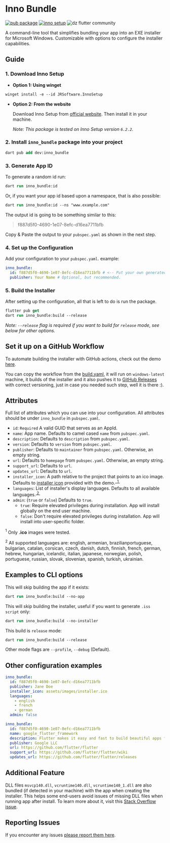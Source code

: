# Inno Bundle

[![pub package](https://img.shields.io/pub/v/inno_bundle.svg)](https://pub.dev/packages/inno_bundle)
[![inno setup](https://img.shields.io/badge/Inno_Setup-v6.2.2-blue)](https://jrsoftware.org/isinfo.php)
![dz flutter community](https://img.shields.io/badge/hahouari-Inno_Setup-blue)

A command-line tool that simplifies bundling your app into an EXE installer for
Microsoft Windows. Customizable with options to configure the installer
capabilities.

## Guide

### 1. Download Inno Setup

- **Option 1: Using winget**

```ps
winget install -e --id JRSoftware.InnoSetup
```

- **Option 2: From the website**

  Download Inno Setup from <a href="https://jrsoftware.org/isdl.php" target="_blank">official
  website</a>. Then install it in your machine.

  _Note: This package is tested on Inno Setup version `6.2.2`._

### 2. Install `inno_bundle` package into your project

```ps
dart pub add dev:inno_bundle
```

### 3. Generate App ID

To generate a random id run:

```ps
dart run inno_bundle:id
```

Or, if you want your app id based upon a namespace, that is also possible:

```ps
dart run inno_bundle:id --ns "www.example.com"
```

The output id is going to be something similar to this:

> f887d5f0-4690-1e07-8efc-d16ea7711bfb

Copy & Paste the output to your `pubspec.yaml` as shown in the next step.

### 4. Set up the Configuration

Add your configuration to your `pubspec.yaml`. example:

```yaml
inno_bundle:
  id: f887d5f0-4690-1e07-8efc-d16ea7711bfb # <-- Put your own generated id here
  publisher: Your Name # Optional, but recommended.
```

### 5. Build the Installer

After setting up the configuration, all that is left to do is run the package.

```ps
flutter pub get
dart run inno_bundle:build --release
```

_Note: `--release` flag is required if you want to build for `release` mode, see
below for other options._

## Set it up on a GitHub Workflow

To automate building the installer with GitHub actions, check out the demo [here](https://github.com/hahouari/flutter_inno_workflows_demo).

You can copy the workflow from the [build.yaml](https://github.com/hahouari/flutter_inno_workflows_demo/blob/dev/.github/workflows/build.yaml),
it will run on `windows-latest` machine, it builds of the installer and it also pushes it to
[GitHub Releases](https://github.com/hahouari/flutter_inno_workflows_demo/releases) with correct versioning,
just in case you needed such step, well it is there :).

## Attributes

Full list of attributes which you can use into your configuration.
All attributes should be under `inno_bundle` in `pubspec.yaml`.

- `id`: `Required` A valid GUID that serves as an AppId.
- `name`: App name. Defaults to camel cased `name` from `pubspec.yaml`.
- `description`: Defaults to `description` from `pubspec.yaml`.
- `version`: Defaults to `version` from `pubspec.yaml`.
- `publisher`: Defaults to `maintainer` from `pubspec.yaml`. Otherwise, an empty
  string.
- `url`: Defaults to `homepage` from `pubspec.yaml`. Otherwise, an empty string.
- `support_url`: Defaults to `url`.
- `updates_url`: Defaults to `url`.
- `installer_icon`: A path relative to the project that points to an ico image.
  Defaults
  to <a href="https://github.com/hahouari/inno_bundle/blob/dev/example/demo_app/assets/images/installer.ico" target="_blank">
  installer icon</a> provided with the demo.<sup><a href="#attributes-more-1">
  &nbsp;1&nbsp;</a></sup>
- `languages`: List of installer's display languages. Defaults to all available
  languages.<sup><a href="#attributes-more-2">&nbsp;2&nbsp;</a></sup>
- `admin`: (`true` or `false`) Defaults to `true`.
  - `true`: Require elevated privileges during installation. App will install
    globally on the end user machine.
  - `false`: Don't require elevated privileges during installation. App will
    install into user-specific folder.

<span id="attributes-more-1"><sup>1</sup></span> Only **.ico** images were
tested.

<span id="attributes-more-2"><sup>2</sup></span> All supported languages are:
english, armenian,
brazilianportuguese, bulgarian, catalan, corsican, czech, danish, dutch,
finnish, french, german,
hebrew, hungarian, icelandic, italian, japanese, norwegian, polish, portuguese,
russian, slovak,
slovenian, spanish, turkish, ukrainian.

## Examples to CLI options

This will skip building the app if it exists:

```ps
dart run inno_bundle:build --no-app
```

This will skip building the installer, useful if you want to generate
`.iss script` only:

```ps
dart run inno_bundle:build --no-installer
```

This build is `release` mode:

```ps
dart run inno_bundle:build --release
```

Other mode flags are `--profile`, `--debug` (Default).

## Other configuration examples

```yaml
inno_bundle:
  id: f887d5f0-4690-1e07-8efc-d16ea7711bfb
  publisher: Jane Doe
  installer_icon: assets/images/installer.ico
  languages:
    - english
    - french
    - german
  admin: false
```

```yaml
inno_bundle:
  id: f887d5f0-4690-1e07-8efc-d16ea7711bfb
  name: google_flutter_framework
  description: Flutter makes it easy and fast to build beautiful apps for mobile and beyond.
  publisher: Google LLC
  url: https://github.com/flutter/flutter
  support_url: https://github.com/flutter/flutter/wiki
  updates_url: https://github.com/flutter/flutter/releases
```

## Additional Feature

DLL files `msvcp140.dll`, `vcruntime140.dll`, `vcruntime140_1.dll` are also
bundled (if detected in your machine) with the app when creating the installer.
This helps some end-users avoid issues of missing DLL files when running app
after install. To learn more about it, visit
this <a href="https://stackoverflow.com/questions/74329543/how-to-find-the-vcruntime140-dll-in-flutter-build-windows" target="_blank">
Stack Overflow issue</a>.

## Reporting Issues

If you encounter any
issues <a href="https://github.com/hahouari/inno_bundle/issues" target="_blank">
please report them here</a>.
